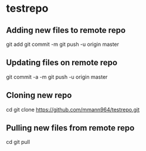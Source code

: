 # testrepo

Adding new files to remote repo
-------------------------------
git add <filename>
git commit -m <comment>
git push -u origin master

Updating files on remote repo
-----------------------------
git commit -a -m <comment>
git push -u origin master

Cloning new repo
----------------
cd <workspace>
git clone https://github.com/mmann964/testrepo.git

Pulling new files from remote repo
----------------------------------
cd <workspace>
git pull 
